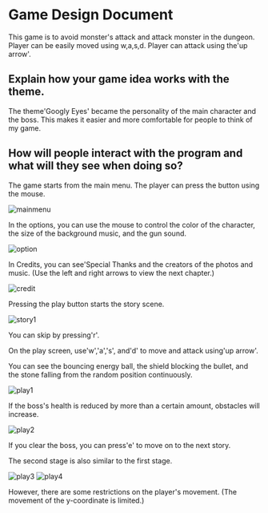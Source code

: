Game Design Document
====================

This game is to avoid monster's attack and attack monster in the dungeon.
Player can be easily moved using w,a,s,d.
Player can attack using the'up arrow'.

Explain how your game idea works with the theme.
------------------------------------------------
The theme'Googly Eyes' became the personality of the main character and the boss.
This makes it easier and more comfortable for people to think of my game.

How will people interact with the program and what will they see when doing so?
-------------------------------------------------------------------------------
The game starts from the main menu.
The player can press the button using the mouse.

![mainmenu](https://user-images.githubusercontent.com/65064814/86880493-bef78800-c127-11ea-95f5-30e70c4f8c52.PNG)

In the options, you can use the mouse to control the color of the character, the size of the background music, and the gun sound.

![option](https://user-images.githubusercontent.com/65064814/86880497-c028b500-c127-11ea-88a2-4eedd2a7436e.PNG)

In Credits, you can see'Special Thanks and the creators of the photos and music.
(Use the left and right arrows to view the next chapter.)

![credit](https://user-images.githubusercontent.com/65064814/86880499-c0c14b80-c127-11ea-9e4d-fc1a4a8299fb.PNG)

Pressing the play button starts the story scene.

![story1](https://user-images.githubusercontent.com/65064814/86880530-cc147700-c127-11ea-99c3-68462752ccd0.png)

You can skip by pressing'r'.

On the play screen, use'w','a','s', and'd' to move and attack using'up arrow'.

You can see the bouncing energy ball, the shield blocking the bullet, and the stone falling from the random position continuously.

![play1](https://user-images.githubusercontent.com/65064814/86880501-c0c14b80-c127-11ea-8bea-6e43f0700364.PNG)

If the boss's health is reduced by more than a certain amount, obstacles will increase.

![play2](https://user-images.githubusercontent.com/65064814/86880502-c159e200-c127-11ea-8107-7abf3e9c6a4d.PNG)

If you clear the boss, you can press'e' to move on to the next story.

The second stage is also similar to the first stage.

![play3](https://user-images.githubusercontent.com/65064814/86880503-c1f27880-c127-11ea-8238-e3f1d600b246.PNG)
![play4](https://user-images.githubusercontent.com/65064814/86880506-c28b0f00-c127-11ea-977c-6f4ffbd87364.PNG)

However, there are some restrictions on the player's movement.
(The movement of the y-coordinate is limited.)

